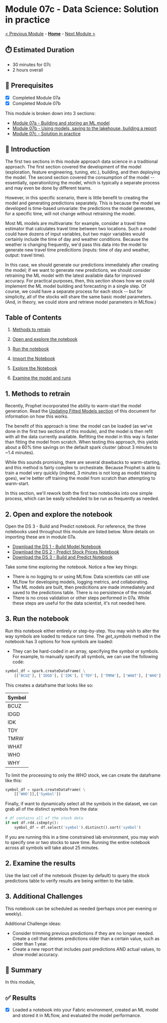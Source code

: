 # Module 07c - Data Science: Solution in practice

[< Previous Module](./modules/module07b.md) - **[Home](../README.md)** - [Next Module >](./module10.md)

## :stopwatch: Estimated Duration

* 30 minutes for 07c
* 2 hours overall

## :thinking: Prerequisites

- [x] Completed Module 07a
- [x] Completed Module 07b

This module is broken down into 3 sections:
* [Module 07a - Building and storing an ML model](./module07b.md)
* [Module 07b - Using models, saving to the lakehouse, building a report](./module07b.md)
* [Module 07c - Solution in practice](./module07c.md)

## :loudspeaker: Introduction

The first two sections in this module approach data science in a traditional approach. The first section covered the development of the model (exploration, feature engineering, tuning, etc.), building, and then deploying the model. The second section covered the consumption of the model -- essentially, operationlizing the model, which is typically a separate process and may even be done by different teams.

However, in this specific scenario, there is little benefit to creating the model and generating predictions separately. This is because the model we developed is time-based univariate: the predictions the model generates, for a specific time, will not change without retraining the model. 

Most ML models are multivariate: for example, consider a travel time estimator that calculates travel time between two locations. Such a model could have dozens of input variables, but two major variables would certainly include the time of day and weather conditions. Because the weather is changing frequently, we'd pass this data into the model to generate new travel time predicitions (inputs: time of day and weather, output: travel time).

In this case, we should generate our predictions immediately after creating the model; if we want to generate new predictions, we should consider retraining the ML model with the latest available data for improved accuracy. For practical purposes, then, this section shows how we could implement the ML model building and forecasting in a single step. Of course, we could have a separate process for each stock -- but for simplicity, all of the stocks will share the same basic model parameters. (And, in theory, we could store and retrieve model parameters in MLflow.)

## Table of Contents

1. [Methods to retrain](#1-methods-to-retrain)
2. [Open and explore the notebook](#2-open-and-explore-the-notebook)
3. [Run the notebook](#3-run-the-notebook)

3. [Import the Notebook](#3-import-the-notebook)

4. [Explore the Notebook](#4-explore-the-notebook)

6. [Examine the model and runs](#6-examine-the-model-and-runs)

## 1. Methods to retrain

Recently, Prophet incorporated the ability to warm-start the model generation. Read the [Updating Fitted Models section](https://facebook.github.io/prophet/docs/additional_topics.html) of this document for information on how this works. 

The benefit of this approach is time: the model can be loaded (as we've done in the first two sections of this module), and the model is then refit with all the data currently available. Refitting the model in this way is faster than fitting the model from scratch. When testing this approach, this yields about a 60% time savings on the default spark cluster (about 3 minutes to ~1.4 minutes). 

While this sounds promising, there are several drawbacks to warm-starting, and this method is fairly complex to orchestrate. Because Prophet is able to train a model very quickly (indeed, 3 minutes is not long as model training goes), we're better off training the model from scratch than attempting to warm-start.

In this section, we'll rework both the first two notebooks into one simple process, which can be easily scheduled to be run as frequently as needed.

## 2. Open and explore the notebook

Open the DS 3 - Build and Predict notebook. For reference, the three notebooks used throughout this module are listed below. More details on importing these are in module 07a.

* [Download the DS 1 - Build Model Notebook](<../resources/module07/DS 1 - Build Model.ipynb>)
* [Download the DS 2 - Predict Stock Prices Notebook](<../resources/module07/DS 2 - Predict Stock Prices.ipynb>)
* [Download the DS 3 - Build and Predict Notebook](<../resources/module07/DS 3 - Build and Predict.ipynb>)

Take some time exploring the notebook. Notice a few key things:

* There is no logging to or using MLflow. Data scientists can still use MLflow for developing models, logging metrics, and collaborating. 
* The ML models are built, then predicitions are made immediately and saved to the predictions table. There is no persistence of the model.
* There is no cross validation or other steps performed in 07a. While these steps are useful for the data scientist, it's not needed here.

## 3. Run the notebook

Run this notebook either entirely or step-by-step. You may wish to alter the way symbols are loaded to reduce run time. The *get_symbols* method in the notebook has 3 options for how symbols are loaded:

* They can be hard-coded in an array, specifying the symbol or symbols. For example, to manually specify all symbols, we can use the following code:

```python
symbol_df = spark.createDataFrame( \
    [['BCUZ'], ['IDGD'], ['IDK'], ['TDY'], ['TMRW'], ['WHAT'], ['WHO'], ['WHY']],['Symbol'])
```

This creates a dataframe that looks like so:

|Symbol|
|------|
|BCUZ|
|IDGD|
|IDK|
|TDY|
|TMRW|
|WHAT|
|WHO|
|WHY|

To limit the processing to only the *WHO* stock, we can create the dataframe like this:

```python
symbol_df = spark.createDataFrame( \
    [['WHO']],['Symbol'])
```

Finally, if want to dynamically select all the symbols in the dataset, we can grab all of the distinct symbols from the data:

```python
# df contains all of the stock data
if not df.rdd.isEmpty():
    symbol_df = df.select('symbol').distinct().sort('symbol')
```

If you are running this in a time constrained lab environment, you may wish to specify one or two stocks to save time. Running the entire notebook across all symbols will take about 25 minutes.

## 2. Examine the results

Use the last cell of the notebook (frozen by default) to query the stock predictions table to verify results are being written to the table.

## 3. Additional Challenges

This notebook can be scheduled as needed (perhaps once per evening or weekly). 


Additional Challenge ideas:

* Consider trimming previous predictions if they are no longer needed. Create a cell that deletes predictions older than a certain value, such as older than 1 year.
* Create a new report that includes past predictions AND actual values, to show model accuracy.

## :tada: Summary

In this module, 

## :white_check_mark: Results

- [x] Loaded a notebook into your Fabric environment, created an ML model and stored it in MLflow, and evaluated the model performance.

